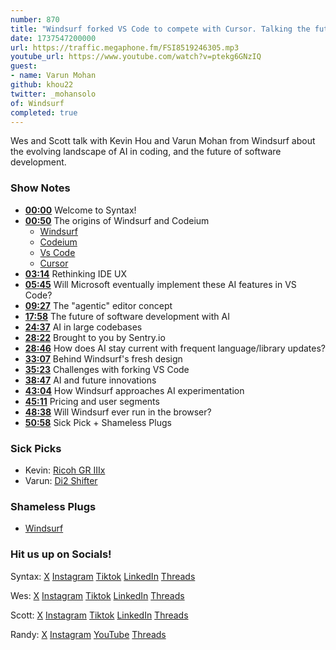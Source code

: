 ```yaml
---
number: 870
title: "Windsurf forked VS Code to compete with Cursor. Talking the future of AI + Coding"
date: 1737547200000
url: https://traffic.megaphone.fm/FSI8519246305.mp3
youtube_url: https://www.youtube.com/watch?v=ptekg6GNzIQ
guest: 
- name: Varun Mohan
github: khou22
twitter: _mohansolo
of: Windsurf
completed: true
---
```


Wes and Scott talk with Kevin Hou and Varun Mohan from Windsurf about the evolving landscape of AI in coding, and the future of software development.

### Show Notes

* **[00:00](#t=00:00)** Welcome to Syntax!
* **[00:50](#t=00:50)** The origins of Windsurf and Codeium
  * [Windsurf](https://wind.surf/)
  * [Codeium](https://codeium.com/)
  * [Vs Code](https://code.visualstudio.com/)
  * [Cursor](https://www.cursor.com/)
* **[03:14](#t=03:14)** Rethinking IDE UX
* **[05:45](#t=05:45)** Will Microsoft eventually implement these AI features in VS Code?
* **[09:27](#t=09:27)** The "agentic" editor concept
* **[17:58](#t=17:58)** The future of software development with AI
* **[24:37](#t=24:37)** AI in large codebases
* **[28:22](#t=28:22)** Brought to you by Sentry.io
* **[28:46](#t=28:46)** How does AI stay current with frequent language/library updates?
* **[33:07](#t=33:07)** Behind Windsurf's fresh design
* **[35:23](#t=35:23)** Challenges with forking VS Code
* **[38:47](#t=38:47)** AI and future innovations
* **[43:04](#t=43:04)** How Windsurf approaches AI experimentation
* **[45:11](#t=45:11)** Pricing and user segments
* **[48:38](#t=48:38)** Will Windsurf ever run in the browser?
* **[50:58](#t=50:58)** Sick Pick + Shameless Plugs

### Sick Picks

- Kevin: [Ricoh GR IIIx](https://www.ricoh-imaging.co.jp/english/products/gr-3/)
- Varun: [Di2 Shifter](https://bike.shimano.com/en-AU/technologies/details/di2.html)

### Shameless Plugs

- [Windsurf](https://wind.surf)

### Hit us up on Socials!

Syntax: [X](https://twitter.com/syntaxfm) [Instagram](https://www.instagram.com/syntax_fm/) [Tiktok](https://www.tiktok.com/@syntaxfm) [LinkedIn](https://www.linkedin.com/company/96077407/admin/feed/posts/) [Threads](https://www.threads.net/@syntax_fm)

Wes: [X](https://twitter.com/wesbos) [Instagram](https://www.instagram.com/wesbos/) [Tiktok](https://www.tiktok.com/@wesbos) [LinkedIn](https://www.linkedin.com/in/wesbos/) [Threads](https://www.threads.net/@wesbos)

Scott: [X](https://twitter.com/stolinski) [Instagram](https://www.instagram.com/stolinski/) [Tiktok](https://www.tiktok.com/@stolinski) [LinkedIn](https://www.linkedin.com/in/stolinski/) [Threads](https://www.threads.net/@stolinski)

Randy: [X](https://twitter.com/randyrektor) [Instagram](https://www.instagram.com/randyrektor/) [YouTube](https://www.youtube.com/@randyrektor) [Threads](https://www.threads.net/@randyrektor)